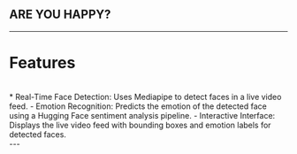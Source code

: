 ## ARE YOU HAPPY? ##
---
# Features<br>
<br>
* Real-Time Face Detection: Uses Mediapipe to detect faces in a live video feed.
- Emotion Recognition: Predicts the emotion of the detected face using a Hugging Face sentiment analysis pipeline.
- Interactive Interface: Displays the live video feed with bounding boxes and emotion labels for detected faces.<br>
---
